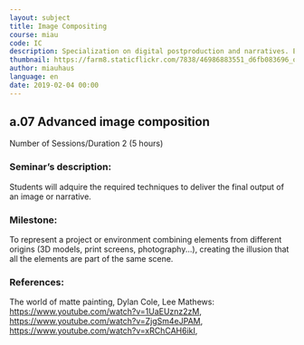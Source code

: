 ```yaml
---
layout: subject
title: Image Compositing
course: miau
code: IC
description: Specialization on digital postproduction and narratives. Exacerbate the digital tool
thumbnail: https://farm8.staticflickr.com/7838/46986883551_d6fb083696_o_d.jpg
author: miauhaus
language: en
date: 2019-02-04 00:00
---
```

## a.07 Advanced image composition
Number of Sessions/Duration 2 (5 hours)

### Seminar’s description:
Students will adquire the required techniques to deliver the final output of an image or narrative.   

### Milestone:
To represent a project or environment combining elements from different origins (3D models, print screens, photography...), creating the illusion that all the elements are part of the same scene.

### References:
The world of matte painting, Dylan Cole, Lee Mathews: https://www.youtube.com/watch?v=1UaEUznz2zM, https://www.youtube.com/watch?v=ZjgSm4eJPAM, https://www.youtube.com/watch?v=xRChCAH6ikI, 
